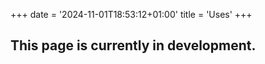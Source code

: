 +++
date = '2024-11-01T18:53:12+01:00'
title = 'Uses'
+++

## This page is currently in development.